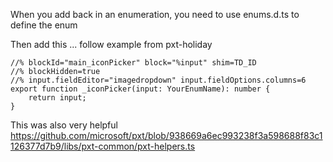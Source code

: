 

When you add back in an enumeration, you need
to use enums.d.ts to define the enum

Then add this ... follow example from pxt-holiday

        
    //% blockId="main_iconPicker" block="%input" shim=TD_ID
    //% blockHidden=true
    //% input.fieldEditor="imagedropdown" input.fieldOptions.columns=6
    export function _iconPicker(input: YourEnumName): number {
        return input;
    }


This was also very helpful
https://github.com/microsoft/pxt/blob/938669a6ec993238f3a598688f83c1126377d7b9/libs/pxt-common/pxt-helpers.ts

